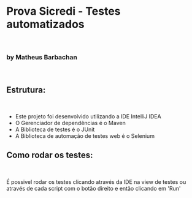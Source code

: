 <h1>Prova Sicredi - Testes automatizados</h1></br>
<h3>by Matheus Barbachan</h3></br>

<h2>Estrutura:</h2></br>
<ul>
  <li>Este projeto foi desenvolvido utilizando a IDE IntelliJ IDEA </li>
  <li>O Gerenciador de dependências é o Maven</li>
  <li>A Biblioteca de testes é o JUnit</li>
  <li>A Biblioteca de automação de testes web é o Selenium</li>
</ul>

<h2>Como rodar os testes:</h2></br>
  <p>    É possivel rodar os testes clicando através da IDE na view de testes ou através de cada script com o botão direito e então clicando em 'Run'</p>
